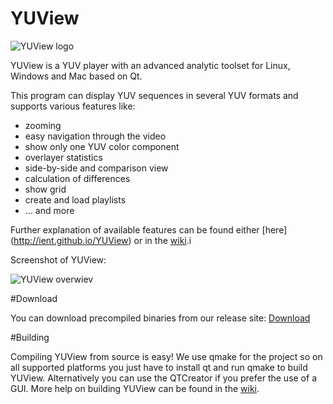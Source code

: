 # YUView
![YUView logo](https://raw.githubusercontent.com/IENT/YUView/master/images/IENT-YUView-256.png)

YUView is a YUV player with an advanced analytic toolset for Linux, Windows and Mac based on Qt.

This program can display YUV sequences in several YUV formats and supports various features like:
* zooming
* easy navigation through the video
* show only one YUV color component
* overlayer statistics
* side-by-side and comparison view
* calculation of differences
* show grid
* create and load playlists
* ... and more

Further explanation of available features can be found either [here] (http://ient.github.io/YUView) or 
in the [wiki](https://github.com/IENT/YUView/wik).i

Screenshot of YUView:

![YUView overwiev](https://raw.githubusercontent.com/IENT/YUView/gh-pages/images/Overwiev.png)

#Download

You can download precompiled binaries from our release site: [Download](https://github.com/IENT/YUView/releases)

#Building

Compiling YUView from source is easy! We use qmake for the project so on all supported platforms you just have to install qt and run qmake to build YUView. Alternatively you can use the QTCreator if you prefer the use of a GUI. More help on building YUView can be found in the [wiki](https://github.com/IENT/YUView/wiki).
